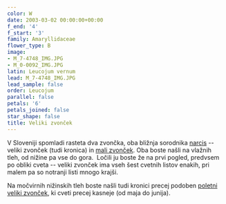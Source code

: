 ```yaml
---
color: W
date: 2003-03-02 00:00:00+00:00
f_end: '4'
f_start: '3'
family: Amaryllidaceae
flower_type: B
image:
- M_7-4748_IMG.JPG
- M_0-0092_IMG.JPG
latin: Leucojum vernum
lead: M_7-4748_IMG.JPG
lead_sample: false
order: Leucojum
parallel: false
petals: '6'
petals_joined: false
star_shape: false
title: Veliki zvonček
---
```

V Sloveniji spomladi rasteta dva zvončka, oba bližnja sorodnika [narcis](../genus/narcissus) -- veliki zvonček (tudi kronica) in [mali zvonček](../galanthusnivalis/). Oba boste našli na vlažnih tleh, od nižine pa vse do gora.  Ločili ju boste že na prvi pogled, predvsem po obliki cveta -- veliki zvonček ima vseh šest cvetnih listov enakih, pri malem pa so notranji listi mnogo krajši.

Na močvirnih nižinskih tleh boste našli tudi kronici precej podoben [poletni veliki zvonček](../leucojumaestivum/), ki cveti precej kasneje (od maja do junija).
